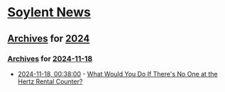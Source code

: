 # [Soylent News](../../../README.md)

## [Archives](../../index.md) for [2024](../index.md)

### [Archives](../../index.md) for [2024-11-18](index.md)

* [2024-11-18, 00:38:00](https://soylentnews.org/article.pl?sid=24/11/16/1214216&from=rss) - [What Would You Do If There's No One at the Hertz Rental Counter?](https://soylentnews.org/article.pl?sid=24/11/16/1214216&from=rss)
